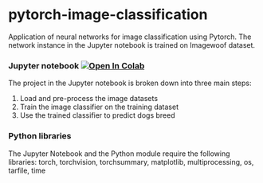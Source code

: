 # pytorch-image-classification

Application of neural networks for image classification using Pytorch.
The network instance in the Jupyter notebook is trained on Imagewoof dataset.

### Jupyter notebook [![Open In Colab](https://colab.research.google.com/assets/colab-badge.svg)](https://colab.research.google.com/github/Ainapalma/pytorch-image-classification/blob/main/imagewoof_classifier_pytorch.ipynb)

The project in the Jupyter notebook is broken down into three main steps:

1. Load and pre-process the image datasets
2. Train the image classifier on the training dataset
3. Use the trained classifier to predict dogs breed

### Python libraries

The Jupyter Notebook and the Python module require the following libraries: torch, torchvision, torchsummary, matplotlib, multiprocessing, os, tarfile, time
